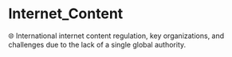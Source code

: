 # Internet_Content
🌐 International internet content regulation, key organizations, and challenges due to the lack of a single global authority.
